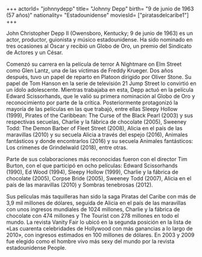 +++
actorId= "johnnydepp"
title= "Johnny Depp"
birth= "9 de junio de 1963 (57 años)"
nationality= "Estadounidense"
moviesId= ["piratasdelcaribe1"]
+++


John Christopher Depp II (Owensboro, Kentucky; 9 de junio de 1963) es un actor, productor, guionista y músico estadounidense. Ha sido nominado en tres ocasiones al Óscar y recibió un Globo de Oro,​ un premio del Sindicato de Actores y un César.

Comenzó su carrera en la película de terror A Nightmare on Elm Street como Glen Lantz, una de las víctimas de Freddy Krueger. Dos años después, tuvo un papel de reparto en Platoon dirigido por Oliver Stone. Su papel de Tom Hanson en la serie de televisión 21 Jump Street lo convirtió en un ídolo adolescente. Mientras trabajaba en esta, Depp actuó en la película Edward Scissorhands, que le valió su primera nominación al Globo de Oro y reconocimiento por parte de la crítica. Posteriormente protagonizó la mayoría de las películas en las que trabajó, entre ellas Sleepy Hollow (1999), Pirates of the Caribbean: The Curse of the Black Pearl (2003) y sus respectivas secuelas, Charlie y la fábrica de chocolate (2005), Sweeney Todd: The Demon Barber of Fleet Street (2008), Alicia en el país de las maravillas (2010) y su secuela Alicia a través del espejo (2016), Animales fantásticos y donde encontrarlos (2016) y su secuela Animales fantásticos: Los crímenes de Grindelwald (2018), entre otras.

Parte de sus colaboraciones más reconocidas fueron con el director Tim Burton,​ con el que participó en ocho películas: Edward Scissorhands (1990), Ed Wood (1994), Sleepy Hollow (1999), Charlie y la fábrica de chocolate (2005),​ Corpse Bride (2005), Sweeney Todd (2007), Alicia en el país de las maravillas (2010) y Sombras tenebrosas (2012).

Sus películas más taquilleras han sido la saga Piratas del Caribe con más de 3,9 mil millones de dólares, seguida de Alicia en el país de las maravillas con unos ingresos mundiales de 1024 millones, Charlie y la fábrica de chocolate con 474 millones y The Tourist con 278 millones en todo el mundo. La revista Vanity Fair lo ubicó en la segunda posición en la lista de «Las cuarenta celebridades de Hollywood con más ganancias a lo largo de 2010», con ingresos estimados en 100 millones de dólares.​ En 2003 y 2009 fue elegido como el hombre vivo más sexy del mundo por la revista estadounidense People.